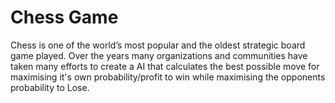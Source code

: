 # Chess Game
Chess is one of the world’s most popular and the oldest strategic board game played. Over the years many organizations and communities have taken many efforts to create a AI that calculates the best possible move for maximising it's own probability/profit to win while maximising the opponents probability to Lose.    













